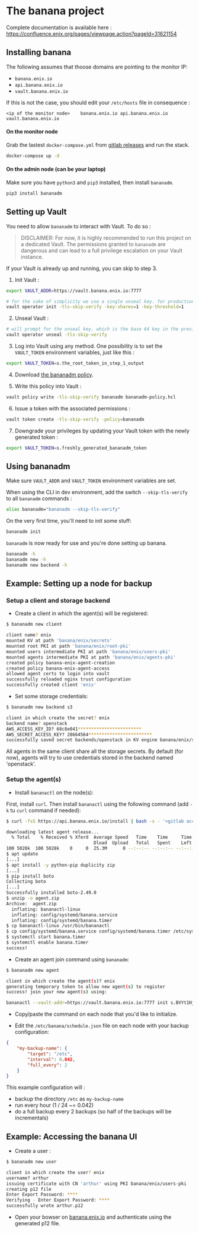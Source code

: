 # The banana project

Complete documentation is available here :
https://confluence.enix.org/pages/viewpage.action?pageId=31621154

## Installing banana

The following assumes that thoose domains are pointing to the monitor IP:

* `banana.enix.io`
* `api.banana.enix.io`
* `vault.banana.enix.io`

If this is not the case, you should edit your `/etc/hosts` file in consequence :

```
<ip of the monitor node>	banana.enix.io api.banana.enix.io vault.banana.enix.io
```

#### On the monitor node

Grab the lastest `docker-compose.yml` from [gitlab releases](https://gitlab.enix.io/products/banana/releases) and run the stack.

```bash
docker-compose up -d
```

#### On the admin node (can be your laptop)

Make sure you have `python3` and `pip3` installed, then install `bananadm`.

```bash
pip3 install bananadm
```

## Setting up Vault

You need to allow `bananadm` to interact with Vault. To do so :

> DISCLAIMER: For now, it is highly recommended to run this project on a dedicated Vault. The permissions granted to `bananadm` are dangerous and can lead to a full privilege escalation on your Vault instance.

If your Vault is already up and running, you can skip to step 3.

1. Init Vault :

```bash
export VAULT_ADDR=https://vault.banana.enix.io:7777

# for the sake of simplicity we use a single unseal key. for production, it is highly recommended to use more
vault operator init -tls-skip-verify -key-shares=1 -key-threshold=1
```

2. Unseal Vault :

```bash
# will prompt for the unseal key, which is the base 64 key in the previous command's output
vault operator unseal -tls-skip-verify
```

3. Log into Vault using any method. One possibility is to set the `VAULT_TOKEN` environment variables, just like this :

```bash
export VAULT_TOKEN=s.the_root_token_in_step_1_output
```

4. Download [the bananadm policy](https://gitlab.enix.io/products/banana/raw/master/config/vault/bananadm-policy.hcl).

5. Write this policy into Vault :

```bash
vault policy write -tls-skip-verify bananadm bananadm-policy.hcl
```

6. Issue a token with the associated permissions :

```bash
vault token create -tls-skip-verify -policy=bananadm
```

7. Downgrade your privileges by updating your Vault token with the newly generated token :

```bash
export VAULT_TOKEN=s.freshly_generated_bananadm_token
```

## Using bananadm

Make sure `VAULT_ADDR` and `VAULT_TOKEN` environment variables are set.

When using the CLI in dev environment, add the switch `--skip-tls-verify` to all `bananadm` commands :

```bash
alias bananadm="bananadm --skip-tls-verify"
```

On the very first time, you'll need to init some stuff:

```bash
bananadm init
```

`bananadm` is now ready for use and you're done setting up banana.

```bash
bananadm -h
bananadm new -h
bananadm new backend -h
```

## Example: Setting up a node for backup

### Setup a client and storage backend

* Create a client in which the agent(s) will be registered:

```bash
$ bananadm new client

client name? enix
mounted KV at path 'banana/enix/secrets'
mounted root PKI at path 'banana/enix/root-pki'
mounted users intermediate PKI at path 'banana/enix/users-pki'
mounted agents intermediate PKI at path 'banana/enix/agents-pki'
created policy banana-enix-agent-creation
created policy banana-enix-agent-access
allowed agent certs to login into vault
successfully reloaded nginx trust configuration
successfully created client 'enix'
```

* Set some storage credentials:

```bash
$ bananadm new backend s3

client in which create the secret? enix
backend name? openstack
AWS_ACCESS_KEY_ID? 68c8e041************************
AWS_SECRET_ACCESS_KEY? 28664564************************
successfully saved secret backends/openstack in KV engine banana/enix/secrets
```

All agents in the same client share all the storage secrets. By default (for now), agents will try to use credentials stored in the backend named 'openstack'.

### Setup the agent(s)

* Install `bananactl` on the node(s):

First, install `curl`. Then install `bananactl` using the following command (add `-k` tu `curl` command if needed):

```bash
$ curl -fsS https://api.banana.enix.io/install | bash -s - '<gitlab access token>'

downloading latest agent release...
  % Total    % Received % Xferd  Average Speed   Time    Time     Time  Current
                                 Dload  Upload   Total   Spent    Left  Speed
100 5028k  100 5028k    0     0  25.3M      0 --:--:-- --:--:-- --:--:-- 25.3M
$ apt update
[...]
$ apt install -y python-pip duplicity zip
[...]
$ pip install boto
Collecting boto
[...]
Successfully installed boto-2.49.0
$ unzip -o agent.zip
Archive:  agent.zip
  inflating: bananactl-linux
  inflating: config/systemd/banana.service
  inflating: config/systemd/banana.timer
$ cp bananactl-linux /usr/bin/bananactl
$ cp config/systemd/banana.service config/systemd/banana.timer /etc/systemd/system/
$ systemctl start banana.timer
$ systemctl enable banana.timer
success!
```

* Create an agent join command using `bananadm`:

```bash
$ bananadm new agent

client in which create the agent(s)? enix
generating temporary token to allow new agent(s) to register
success! join your new agent(s) using:

bananactl --vault-addr=https://vault.banana.enix.io:7777 init s.BVYt1Hj3eLn6NDPS2fJIKzfO enix <agent name>
```

* Copy/paste the command on each node that you'd like to initialize.

* Edit the `/etc/banana/schedule.json` file on each node with your backup configuration:

```json
{
	"my-backup-name": {
		"target": "/etc",
		"interval": 0.042,
		"full_every": 2
	}
}
```

This example configuration will :

* backup the directory `/etc` as `my-backup-name`
* run every hour (1 / 24 ~= 0.042)
* do a full backup every 2 backups (so half of the backups will be incrementals)

## Example: Accessing the banana UI

* Create a user :

```bash
$ bananadm new user

client in which create the user? enix
username? arthur
issuing certificate with CN 'arthur' using PKI banana/enix/users-pki
creating p12 file
Enter Export Password: ****
Verifying - Enter Export Password: ****
successfully wrote arthur.p12
```

* Open your bowser on [banana.enix.io](https://banana.enix.io) and authenticate using the generated p12 file.
